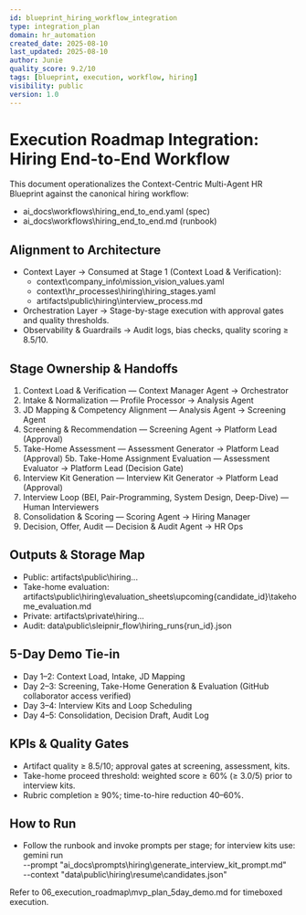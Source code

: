 ```yaml
---
id: blueprint_hiring_workflow_integration
type: integration_plan
domain: hr_automation
created_date: 2025-08-10
last_updated: 2025-08-10
author: Junie
quality_score: 9.2/10
tags: [blueprint, execution, workflow, hiring]
visibility: public
version: 1.0
---
```


# Execution Roadmap Integration: Hiring End-to-End Workflow

This document operationalizes the Context-Centric Multi-Agent HR Blueprint against the canonical hiring workflow:
- ai_docs\workflows\hiring_end_to_end.yaml (spec)
- ai_docs\workflows\hiring_end_to_end.md (runbook)

## Alignment to Architecture
- Context Layer → Consumed at Stage 1 (Context Load & Verification):
  - context\company_info\mission_vision_values.yaml
  - context\hr_processes\hiring\hiring_stages.yaml
  - artifacts\public\hiring\interview_process.md
- Orchestration Layer → Stage-by-stage execution with approval gates and quality thresholds.
- Observability & Guardrails → Audit logs, bias checks, quality scoring ≥ 8.5/10.

## Stage Ownership & Handoffs
1. Context Load & Verification — Context Manager Agent → Orchestrator
2. Intake & Normalization — Profile Processor → Analysis Agent
3. JD Mapping & Competency Alignment — Analysis Agent → Screening Agent
4. Screening & Recommendation — Screening Agent → Platform Lead (Approval)
5. Take-Home Assessment — Assessment Generator → Platform Lead (Approval)
5b. Take-Home Assignment Evaluation — Assessment Evaluator → Platform Lead (Decision Gate)
6. Interview Kit Generation — Interview Kit Generator → Platform Lead (Approval)
7. Interview Loop (BEI, Pair-Programming, System Design, Deep-Dive) — Human Interviewers
8. Consolidation & Scoring — Scoring Agent → Hiring Manager
9. Decision, Offer, Audit — Decision & Audit Agent → HR Ops

## Outputs & Storage Map
- Public: artifacts\public\hiring\...
- Take-home evaluation: artifacts\public\hiring\evaluation_sheets\upcoming\{candidate_id}\takehome_evaluation.md
- Private: artifacts\private\hiring\...
- Audit: data\public\sleipnir_flow\hiring_runs\{run_id}.json

## 5-Day Demo Tie-in
- Day 1–2: Context Load, Intake, JD Mapping
- Day 2–3: Screening, Take-Home Generation & Evaluation (GitHub collaborator access verified)
- Day 3–4: Interview Kits and Loop Scheduling
- Day 4–5: Consolidation, Decision Draft, Audit Log

## KPIs & Quality Gates
- Artifact quality ≥ 8.5/10; approval gates at screening, assessment, kits.
- Take-home proceed threshold: weighted score ≥ 60% (≥ 3.0/5) prior to interview kits.
- Rubric completion ≥ 90%; time-to-hire reduction 40–60%.

## How to Run
- Follow the runbook and invoke prompts per stage; for interview kits use:
  gemini run \
    --prompt "ai_docs\prompts\hiring\generate_interview_kit_prompt.md" \
    --context "data\public\hiring\resume\candidates.json"

Refer to 06_execution_roadmap\mvp_plan_5day_demo.md for timeboxed execution.
